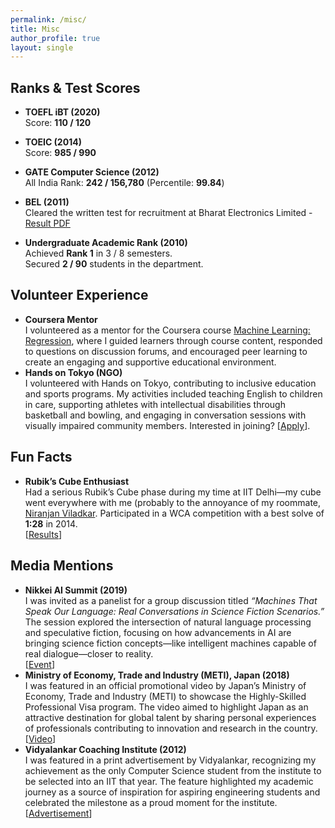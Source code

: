 ```yaml
---
permalink: /misc/
title: Misc
author_profile: true
layout: single
---
```


## Ranks & Test Scores  
* **TOEFL iBT (2020)**  
  Score: **110 / 120**

* **TOEIC (2014)**  
  Score: **985 / 990**

* **GATE Computer Science (2012)**      
  All India Rank: **242 / 156,780** (Percentile: **99.84**)  

* **BEL (2011)**  
  Cleared the written test for recruitment at Bharat Electronics Limited - [Result PDF](http://specialtest.in/bel2011/BEL2011IntList.PDF)

* **Undergraduate Academic Rank (2010)**  
  Achieved **Rank 1** in 3 / 8 semesters.   
  Secured **2 / 90** students in the department.   
  
## Volunteer Experience
- **Coursera Mentor**  
  I volunteered as a mentor for the Coursera course [Machine Learning: Regression](https://www.coursera.org/learn/ml-regression), where I guided learners through course content, responded to questions on discussion forums, and encouraged peer learning to create an engaging and supportive educational environment.
- **Hands on Tokyo (NGO)**  
  I volunteered with Hands on Tokyo, contributing to inclusive education and sports programs. My activities included teaching English to children in care, supporting athletes with intellectual disabilities through basketball and bowling, and engaging in conversation sessions with visually impaired community members.
  Interested in joining? [[Apply](http://www.handsontokyo.org/en/about_us/_volunteer_leaders_needed)].

## Fun Facts
- **Rubik’s Cube Enthusiast**  
  Had a serious Rubik’s Cube phase during my time at IIT Delhi—my cube went everywhere with me (probably to the annoyance of my roommate, [Niranjan Viladkar](https://sites.google.com/site/niranjanviladkar/). Participated in a WCA competition with a best solve of **1:28** in 2014.  
  [[Results](https://www.worldcubeassociation.org/results/p.php?i=2014DAUL01)]


## Media Mentions
- **Nikkei AI Summit (2019)**  
  I was invited as a panelist for a group discussion titled *“Machines That Speak Our Language: Real Conversations in Science Fiction Scenarios.”* The session explored the intersection of natural language processing and speculative fiction, focusing on how advancements in AI are bringing science fiction concepts—like intelligent machines capable of real dialogue—closer to reality.   
  [[Event](https://eventregist.com/e/aisum)]
- **Ministry of Economy, Trade and Industry (METI), Japan (2018)**  
  I was featured in an official promotional video by Japan’s Ministry of Economy, Trade and Industry (METI) to showcase the Highly-Skilled Professional Visa program. The video aimed to highlight Japan as an attractive destination for global talent by sharing personal experiences of professionals contributing to innovation and research in the country.   
  [[Video](https://www.youtube.com/watch?v=QZa4wcQgCDw)]
- **Vidyalankar Coaching Institute (2012)**  
  I was featured in a print advertisement by Vidyalankar, recognizing my achievement as the only Computer Science student from the institute to be selected into an IIT that year. The feature highlighted my academic journey as a source of inspiration for aspiring engineering students and celebrated the milestone as a proud moment for the institute.   
  [[Advertisement](assets/docs/vidyalankar_gate_scores.pdf)]